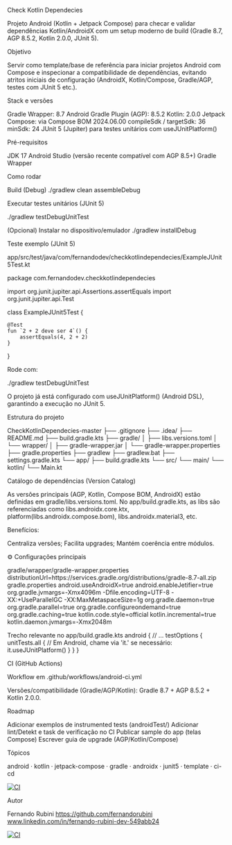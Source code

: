 Check Kotlin Dependecies

Projeto Android (Kotlin + Jetpack Compose) para checar e validar dependências Kotlin/AndroidX com um setup moderno de build (Gradle 8.7, AGP 8.5.2,
Kotlin 2.0.0, JUnit 5).

<!-- https://github.com/fernandorubini/CheckKotlinDependecies -->

Objetivo

Servir como template/base de referência para iniciar projetos Android com Compose e inspecionar a compatibilidade de dependências,
evitando atritos iniciais de configuração (AndroidX, Kotlin/Compose, Gradle/AGP, testes com JUnit 5 etc.).

Stack e versões

Gradle Wrapper: 8.7
Android Gradle Plugin (AGP): 8.5.2
Kotlin: 2.0.0
Jetpack Compose: via Compose BOM 2024.06.00
compileSdk / targetSdk: 36
minSdk: 24
JUnit 5 (Jupiter) para testes unitários com useJUnitPlatform()


Pré-requisitos

JDK 17
Android Studio (versão recente compatível com AGP 8.5+)
Gradle Wrapper


Como rodar

Build (Debug)
./gradlew clean assembleDebug


Executar testes unitários (JUnit 5)

./gradlew testDebugUnitTest

(Opcional) Instalar no dispositivo/emulador
./gradlew installDebug


Teste exemplo (JUnit 5)

app/src/test/java/com/fernandodev/checkkotlindependecies/ExampleJUnit5Test.kt

package com.fernandodev.checkkotlindependecies

import org.junit.jupiter.api.Assertions.assertEquals
import org.junit.jupiter.api.Test

class ExampleJUnit5Test {

    @Test
    fun `2 + 2 deve ser 4`() {
        assertEquals(4, 2 + 2)
    }
}


Rode com:

./gradlew testDebugUnitTest

O projeto já está configurado com useJUnitPlatform() (Android DSL), garantindo a execução no JUnit 5.


Estrutura do projeto

CheckKotlinDependecies-master
├── .gitignore
├── .idea/
├── README.md
├── build.gradle.kts
├── gradle/
│   ├── libs.versions.toml
│   └── wrapper/
│       ├── gradle-wrapper.jar
│       └── gradle-wrapper.properties
├── gradle.properties
├── gradlew
├── gradlew.bat
├── settings.gradle.kts
└── app/
├── build.gradle.kts
└── src/
└── main/
└── kotlin/
└── Main.kt


Catálogo de dependências (Version Catalog)

As versões principais (AGP, Kotlin, Compose BOM, AndroidX) estão definidas em gradle/libs.versions.toml. No app/build.gradle.kts, as libs são referenciadas como libs.androidx.core.ktx, 
platform(libs.androidx.compose.bom), libs.androidx.material3, etc.


Benefícios:

Centraliza versões;
Facilita upgrades;
Mantém coerência entre módulos.


⚙️ Configurações principais

gradle/wrapper/gradle-wrapper.properties
distributionUrl=https\://services.gradle.org/distributions/gradle-8.7-all.zip
gradle.properties
android.useAndroidX=true
android.enableJetifier=true
org.gradle.jvmargs=-Xmx4096m -Dfile.encoding=UTF-8 -XX:+UseParallelGC -XX:MaxMetaspaceSize=1g
org.gradle.daemon=true
org.gradle.parallel=true
org.gradle.configureondemand=true
org.gradle.caching=true
kotlin.code.style=official
kotlin.incremental=true
kotlin.daemon.jvmargs=-Xmx2048m


Trecho relevante no app/build.gradle.kts
android {
// ...
testOptions {
unitTests.all {
// Em Android, chame via 'it.' se necessário:
it.useJUnitPlatform()
}
}
}


CI (GitHub Actions)

Workflow em .github/workflows/android-ci.yml


Versões/compatibilidade (Gradle/AGP/Kotlin):
Gradle 8.7 + AGP 8.5.2 + Kotlin 2.0.0.


Roadmap

Adicionar exemplos de instrumented tests (androidTest/)
Adicionar lint/Detekt e task de verificação no CI
Publicar sample do app (telas Compose)
Escrever guia de upgrade (AGP/Kotlin/Compose)


Tópicos

android · kotlin · jetpack-compose · gradle · androidx · junit5 · template · ci-cd

[![CI](https://github.com/fernandorubini/CheckKotlinDependecies/actions/workflows/android-ci.yml/badge.svg)](https://github.com/fernandorubini/CheckKotlinDependecies/actions/workflows/android-ci.yml)



Autor

Fernando Rubini
https://github.com/fernandorubini
www.linkedin.com/in/fernando-rubini-dev-549abb24


[![CI](https://github.com/fernandorubini/CheckKotlinDependecies/actions/workflows/android-ci.yml/badge.svg)](https://github.com/fernandorubini/CheckKotlinDependecies/actions/workflows/android-ci.yml)
